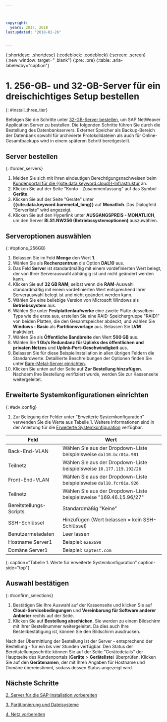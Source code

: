 ```yaml
---



copyright:
  years: 2017, 2018
lastupdated: "2018-02-26"


---
```


{:shortdesc: .shortdesc}
{:codeblock: .codeblock}
{:screen: .screen}
{:new_window: target="_blank"}
{:pre: .pre}
{:table: .aria-labeledby="caption"}

# 1. 256-GB- und 32-GB-Server für ein dreischichtiges Setup bestellen
{: #install_three_tier}

Befolgen Sie die Schritte unter [32-GB-Server bestellen](/docs/infrastructure/sap-netweaver-ms-qrg/ms-set-up-infrastructure-32GB.html#order_32GB), um SAP NetWeaver Application Server zu bestellen. Die folgenden Schritte führen Sie durch die Bestellung des Datenbankservers. Externer Speicher als Backup-Bereich der Datenbank sowohl für archivierte Protokolldateien als auch für Online-Gesamtbackups wird in einem späteren Schritt bereitgestellt.

## Server bestellen
{: #order_servers}

1. Melden Sie sich mit Ihren eindeutigen Berechtigungsnachweisen beim [Kundenportal für die {{site.data.keyword.cloud}}-Infrastruktur](https://control.softlayer.com) an.
2. Klicken Sie auf der Seite "Konto - Zusammenfassung" auf das Symbol **Geräte**.
3. Klicken Sie auf der Seite "Geräte" unter **{{site.data.keyword.baremetal_long}}** auf **Monatlich**. Das Dialogfeld "Serverliste" wird angezeigt.
4. Klicken Sie auf den Hyperlink unter **AUSGANGSPREIS - MONATLICH**, um den Server **BI.S1.NW256 (Betriebssystemoptionen)** auszuwählen.

## Serveroptionen auswählen
{: #options_256GB}

1. Belassen Sie im Feld **Menge** den Wert **1**.
2. Wählen Sie als **Rechenzentrum** die Option **DAL10** aus. 
3. Das Feld **Server** ist standardmäßig mit einem vordefinierten Wert belegt, der von Ihrer Serverauswahl abhängig ist und nicht geändert werden kann.
4. Klicken Sie auf **32 GB RAM**, selbst wenn die **RAM**-Auswahl standardmäßig mit einem vordefinierten Wert entsprechend Ihrer Serverauswahl belegt ist und nicht geändert werden kann.
5. Wählen Sie eine beliebige Version von Microsoft Windows als **Betriebssystem** aus.
6. Wählen Sie unter **Festplattenlaufwerke** eine zweite Platte desselben Typs wie die erste aus, erstellen Sie eine RAID-Speichergruppe "RAID1" von beiden Platten, die den Gesamtspeicher abdeckt, und wählen Sie **Windows - Basic** als **Partitionsvorlage** aus. Belassen Sie **LVM** inaktiviert.
7. Wählen Sie als **Öffentliche Bandbreite** den Wert **500 GB** aus.
8. Wählen Sie **1 Gb/s Redundanz für Uplinks des öffentlichen und privaten Netzes** und **Uplink-Port-Geschwindigkeit** aus.
9. Belassen Sie für diese Beispielinstallation in allen übrigen Feldern die Standardwerte. Detaillierte Beschreibungen der Optionen finden Sie unter [Bare-Metal-Server einrichten](https://console.bluemix.net/docs/bare-metal/configuring.html#setting-up-your-bare-metal-servers).
10. Klicken Sie unten auf der Seite auf **Zur Bestellung hinzufügen**. Nachdem Ihre Bestellung verifiziert wurde, werden Sie zur Kassenseite weitergeleitet.

## Erweiterte Systemkonfigurationen einrichten
{: #adv_config}

1. Zur Belegung der Felder unter "Erweiterte Systemkonfiguration" verwenden Sie die Werte aus Tabelle 1. Weitere Informationen sind in der Anleitung für die [Erweiterte Systemkonfiguration](https://console.bluemix.net/docs/bare-metal/configuring.html#advanced-system-configuration) verfügbar.

|              Feld                |      Wert                                                            |
| -------------------------------- | -------------------------------------------------------------------- |
|Back-End-VLAN                     | Wählen Sie aus der Dropdown-Liste beispielsweise `dal10.bcr01a.981`      |
|Teilnetz                          | Wählen Sie aus der Dropdown-Liste beispielsweise `10.177.119.192/26`     |
|Front-End-VLAN                    | Wählen Sie aus der Dropdown-Liste beispielsweise `dal10.fcr01a.926`      |
|Teilnetz                          | Wählen Sie aus der Dropdown-Liste beispielsweise "169.46.15.96/27"         |
|Bereitstellungs-Scripts           | Standardmäßig "Keine"                                                     |
|SSH-Schlüssel                     | Hinzufügen (Wert belassen = kein SSH-Schlüssel)                                   |
|Benutzermetadaten                 | Leer lassen                                                          |
|Hostname Server1                  | Beispiel: `e2e2690`                                               |
|Domäne Server1                    | Beispiel: `saptest.com`                                           |
{: caption="Tabelle 1. Werte für erweiterte Systemkonfiguration" caption-side="top"}

## Auswahl bestätigen
{: #confirm_selections}

1. Bestätigen Sie Ihre Auswahl auf der Kassenseite und klicken Sie auf **Cloud-Servicebedingungen** und **Vereinbarung für Software anderer Anbieter** rechts auf der Seite.
2. Klicken Sie auf **Bestellung abschicken**. Sie werden zu einem Bildschirm mit Ihrer Bestellnummer weitergeleitet. Da dies auch Ihre Bestellbestätigung ist, können Sie den Bildschirm ausdrucken.

Nach der Übermittlung der Bestellung ist der Server - entsprechend der Bestellung - für ein bis vier Stunden verfügbar. Den Status der Bereitstellungsschritte können Sie auf der Seite "Gerätedetails" der Hauptseite des Kundenportals (**Geräte** > **Geräteliste**) überprüfen. Klicken Sie auf den **Gerätenamen**, der mit Ihren Angaben für Hostname und Domäne übereinstimmt, sodass dessen Status angezeigt wird.

## Nächste Schritte

  [2. Server für die SAP-Installation vorbereiten](/docs/infrastructure/sap-netweaver-ms-qrg/ms-prepare-server-256GB.html)
  
  [3. Partitionierung und Dateisysteme](/docs/infrastructure/sap-netweaver-ms-qrg/ms-partition-256GB.html)
  
  [4. Netz vorbereiten](/docs/infrastructure/sap-netweaver-ms-qrg/ms-prepare-network.html#network)
